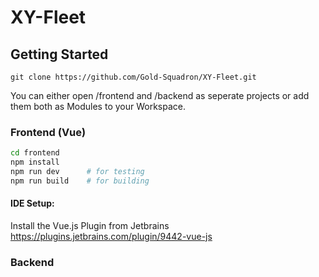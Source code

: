 # XY-Fleet

## Getting Started

```shell
git clone https://github.com/Gold-Squadron/XY-Fleet.git
```

You can either open /frontend and /backend as seperate projects or add them both as Modules to your Workspace.

### Frontend (Vue)

```sh
cd frontend
npm install
npm run dev      # for testing
npm run build    # for building
```

#### IDE Setup:
Install the Vue.js Plugin from Jetbrains
https://plugins.jetbrains.com/plugin/9442-vue-js

### Backend
